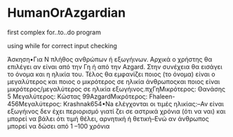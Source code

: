 # HumanOrAzgardian
first complex for..to..do program

using while for correct input checking

Άσκηση•Για Ν πλήθος ανθρώπων ή εξωγήινων. Αρχικά ο χρήστης θα επιλέγει αν είναι από την Γη ή από την Azgard. Στην συνέχεια θα εισάγει το όνομα και η ηλικία του. Τέλος θα εμφανίζει ποιος (το όνομα) είναι ο μεγαλύτερος και ποιος ο μικρότερος σε ηλικία άνθρωποςκαι ποιος είναι μικρότερος/μεγαλύτερος σε ηλικία εξωγήινος.πχΓηΜικρότερος: Θανάσης 5 Μεγαλύτερος: Κώστας 99AzgardΜικρότερος: Fhaleen-456Μεγαλύτερος: Krashnak654•Na ελέγχονται οι τιμές ηλικίας:–Αν είναι εξωγήινος δεν έχει περιορισμό γιατί ζει σε αστρικά χρόνια (ότι να ναι) και μπορεί να βάλει ότι τιμή θέλει, αρνητική ή θετική–Ενώ αν άνθρωπος μπορεί να δώσει από 1 –100 χρόνια
